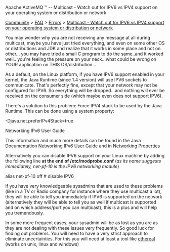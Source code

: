 Apache ActiveMQ ™ -- Multicast - Watch out for IPV6 vs IPV4 support on your operating system or distribution or network 

[Community](community.html) > [FAQ](faq.html) > [Errors](errors.html) > [Multicast - Watch out for IPV6 vs IPV4 support on your operating system or distribution or network](multicast-watch-out-for-ipv6-vs-ipv4-support-on-your-operating-system-or-distribution-or-network.html)


You may wonder why you are not receiving any message at all during multicast, maybe you have just tried everything, and even on some other OS or distributions and JDK and realize that it works in some place and not on other... you may have tried a small C program to do the same..and it worked well.. you're feeling the pressure on your neck...what could be wrong on YOUR application on THIS OS/distribution...

As a default, on the Linux platform, if you have IPV6 support enabled in your kernel, the Java Runtime (since 1.4 version) will use IPV6 sockets to communicate. That's perfectly fine, except that your network may not be configured for IPV6. So everything will be dropped...and nothing will ever be received on the consumer side (which maybe even does not support IPV6).

There's a solution to this problem: Force IPV4 stack to be used by the Java Runtime. This can be done using a system property:

 -Djava.net.preferIPv4Stack=true

Networking IPv6 User Guide

This information and much more details can be found in the Java Documentation [Networking IPv6 User Guide](http://java.sun.com/j2se/1.5.0/docs/guide/net/ipv6_guide/) and in [Networking Properties](http://java.sun.com/j2se/1.5.0/docs/guide/net/properties.html)

Alternatively you can disable IPV6 support on your Linux machine by adding the following line **at the end of /etc/modprobe.conf** (_as its name suggests immediately, net-pf-10 is the IPV6 networking module_)

alias net-pf-10 off # disable IPV6

If you have very knowledgeable sysadmins that are used to these problems (like in a TV or Radio company for instance where they use multicast a lot), they will be able to tell you immediately if IPV6 is supported on the network (alternatively they will be able to tell you as well if multicast is supported and on which address/port you can multicast), this is a plus and will help you tremendously.

In some more frequent cases, your sysadmin will be as lost as you are as they are not dealing with these issues very frequently. So good luck for finding out problems. You will need to have a very strict approach to eliminate uncertainties. For this you will need at least a tool like [ethereal](http://www.ethereal.com) (works on unix, linux and windows)


